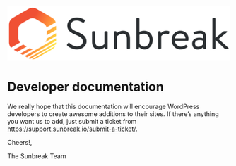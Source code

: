![Sunbreak](svg/sunbreak-logo-dark.svg)

# Developer documentation

We really hope that this documentation will encourage WordPress developers to create awesome additions to their sites. If there’s anything you want us to add, just submit a ticket from https://support.sunbreak.io/submit-a-ticket/.

Cheers!,

The Sunbreak Team
